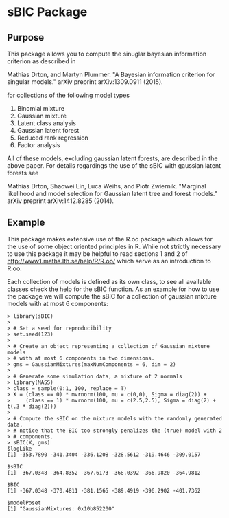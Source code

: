 # sBIC Package

## Purpose

This package allows you to compute the sinuglar bayesian information criterion
as described in

Mathias Drton, and Martyn Plummer. "A Bayesian information criterion for
singular models." arXiv preprint arXiv:1309.0911 (2015).

for collections of the following model types

1. Binomial mixture
2. Gaussian mixture
3. Latent class analysis
4. Gaussian latent forest
5. Reduced rank regression
6. Factor analysis

All of these models, excluding gaussian latent forests, are described in the
above paper. For details regardings the use of the sBIC with gaussian latent
forests see 

Mathias Drton, Shaowei Lin, Luca Weihs, and Piotr Zwiernik. "Marginal likelihood
and model selection for Gaussian latent tree and forest models." arXiv preprint
arXiv:1412.8285 (2014).

## Example

This package makes extensive use of the R.oo package which allows for the use
of some object oriented principles in R. While not strictly necessary to use
this package it may be helpful to read sections 1 and 2 of
http://www1.maths.lth.se/help/R/R.oo/ which serve as an introduction to R.oo.

Each collection of models is defined as its own class, to see all available
classes check the help for the sBIC function. As an example for how to use the
package we will compute the sBIC for a collection of gaussian mixture models
with at most 6 components:

```
> library(sBIC)
>
> # Set a seed for reproducibility
> set.seed(123)
> 
> # Create an object representing a collection of Gaussian mixture models
> # with at most 6 components in two dimensions.
> gms = GaussianMixtures(maxNumComponents = 6, dim = 2)
>
> # Generate some simulation data, a mixture of 2 normals
> library(MASS)
> class = sample(0:1, 100, replace = T)
> X = (class == 0) * mvrnorm(100, mu = c(0,0), Sigma = diag(2)) +
>     (class == 1) * mvrnorm(100, mu = c(2.5,2.5), Sigma = diag(2) + t(.3 * diag(2)))
> 
> # Compute the sBIC on the mixture models with the randomly generated data,
> # notice that the BIC too strongly penalizes the (true) model with 2
> # components.
> sBIC(X, gms)
$logLike
[1] -353.7890 -341.3404 -336.1208 -328.5612 -319.4646 -309.0157

$sBIC
[1] -367.0348 -364.8352 -367.6173 -368.0392 -366.9820 -364.9812

$BIC
[1] -367.0348 -370.4811 -381.1565 -389.4919 -396.2902 -401.7362

$modelPoset
[1] "GaussianMixtures: 0x10b852200"
```